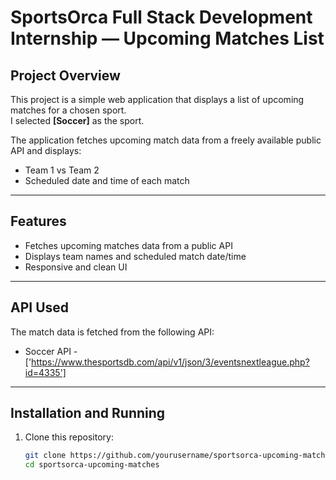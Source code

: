 # SportsOrca Full Stack Development Internship — Upcoming Matches List

## Project Overview

This project is a simple web application that displays a list of upcoming matches for a chosen sport.  
I selected **[Soccer]** as the sport.

The application fetches upcoming match data from a freely available public API and displays:

- Team 1 vs Team 2  
- Scheduled date and time of each match

---

## Features

- Fetches upcoming matches data from a public API  
- Displays team names and scheduled match date/time  
- Responsive and clean UI  

---

## API Used

The match data is fetched from the following API:  
- Soccer API - ['https://www.thesportsdb.com/api/v1/json/3/eventsnextleague.php?id=4335']

---

## Installation and Running

1. Clone this repository:  
   ```bash
   git clone https://github.com/yourusername/sportsorca-upcoming-matches.git
   cd sportsorca-upcoming-matches
